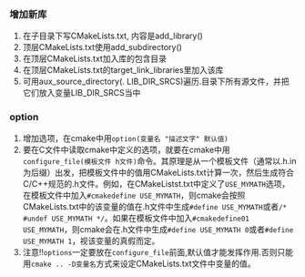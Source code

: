 ### 增加新库

1. 在子目录下写CMakeLists.txt, 内容是add\_library()
2. 顶层CMakeLists.txt使用add\_subdirectory()
3. 在顶层CMakeLists.txt加入库的包含目录
4. 在顶层CMakeLists.txt的target\_link\_libraries里加入该库
5. 可用aux\_source\_directory(. LIB\_DIR\_SRCS)遍历.目录下所有源文件，并把它们放入变量LIB\_DIR\_SRCS当中

### option
1. 增加选项，在cmake中用```option(变量名 "描述文字" 默认值)```
2. 要在C文件中读取cmake中定义的选项，就要在cmake中用```configure_file(模板文件 h文件)```命令。其原理是从一个模板文件（通常以.h.in为后缀）出发，把模板文件中的值用CMakeLists.txt计算一次，然后生成符合C/C++规范的.h文件。例如，在CMakeListst.txt中定义了```USE_MYMATH```选项，在模板文件中加入```#cmakedefine USE_MYMATH```，则cmake会按照CMakeLists.txt中的该变量的值在.h文件中生成```#define USE_MYMATH```或者```/* #undef USE_MYMATH */```。如果在模板文件中加入```#cmakedefine01
   USE_MYMATH```，则cmake会在.h文件中生成```#define USE_MYMATH 0```或者```#define USE_MYMATH 1```，视该变量的真假而定。
3. 注意!!```options```一定要放在```configure_file```前面,默认值才能发挥作用.否则只能用```cmake .. -D变量名```方式来设定CMakeLists.txt文件中变量的值。

###

